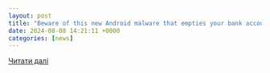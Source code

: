 ```yaml
---
layout: post
title: "Beware of this new Android malware that empties your bank account, clears your device completely | Fox News"
date: 2024-08-08 14:21:11 +0000
categories: [news]
---
```


[Читати далі](https://www.foxnews.com/tech/beware-new-android-malware-empties-your-bank-account-clears-your-device-completely)

